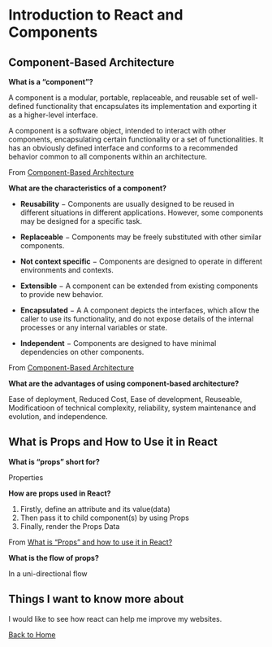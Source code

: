 # Introduction to React and Components

## Component-Based Architecture

**What is a “component”?**

A component is a modular, portable, replaceable, and reusable set of well-defined functionality that encapsulates its implementation and exporting it as a higher-level interface.

A component is a software object, intended to interact with other components, encapsulating certain functionality or a set of functionalities. It has an obviously defined interface and conforms to a recommended behavior common to all components within an architecture.

From [Component-Based Architecture](https://www.tutorialspoint.com/software_architecture_design/component_based_architecture.htm)

**What are the characteristics of a component?**

- **Reusability** − Components are usually designed to be reused in different situations in different applications. However, some components may be designed for a specific task.

- **Replaceable** − Components may be freely substituted with other similar components.

- **Not context specific** − Components are designed to operate in different environments and contexts.

- **Extensible** − A component can be extended from existing components to provide new behavior.

- **Encapsulated** − A A component depicts the interfaces, which allow the caller to use its functionality, and do not expose details of the internal processes or any internal variables or state.

- **Independent** − Components are designed to have minimal dependencies on other components.

From [Component-Based Architecture](https://www.tutorialspoint.com/software_architecture_design/component_based_architecture.htm)

**What are the advantages of using component-based architecture?**

Ease of deployment, Reduced Cost, Ease of development, Reuseable, Modificatioon of technical complexity, reliability, system maintenance and evolution, and independence.

## What is Props and How to Use it in React

**What is “props” short for?**

Properties

**How are props used in React?**

1. Firstly, define an attribute and its value(data)
2. Then pass it to child component(s) by using Props
3. Finally, render the Props Data

From [What is “Props” and how to use it in React?](https://itnext.io/what-is-props-and-how-to-use-it-in-react-da307f500da0#:~:text=%E2%80%9CProps%E2%80%9D%20is%20a%20special%20keyword,way%20from%20parent%20to%20child)

**What is the flow of props?**

In a uni-directional flow

## Things I want to know more about

I would like to see how react can help me improve my websites.

[Back to Home](../README.md)
